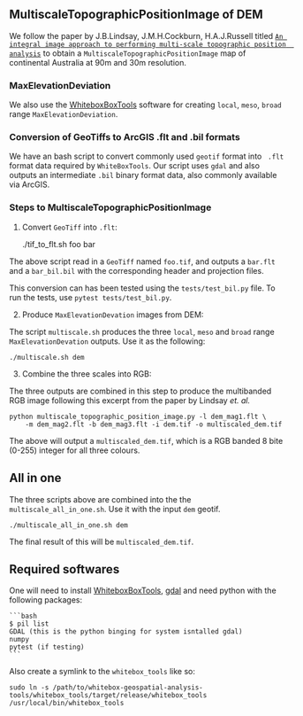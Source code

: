 ## MultiscaleTopographicPositionImage of DEM

We follow the paper by J.B.Lindsay, J.M.H.Cockburn, H.A.J.Russell titled 
[`An integral image approach to performing multi-scale topographic position 
analysis`](http://www.sciencedirect.com/science/article/pii/S0169555X15300076)
to obtain a `MultiscaleTopographicPositionImage` map of continental Australia 
at 90m and 30m resolution.


### MaxElevationDeviation
We also use the [WhiteboxBoxTools](https://github.com/jblindsay/whitebox-geospatial-analysis-tools/tree/master/whitebox_tools) 
software for creating `local`, `meso`, `broad` range `MaxElevationDeviation`.


### Conversion of GeoTiffs to ArcGIS .flt and .bil formats
We have an bash script to convert commonly used `geotif` format into `
.flt` format data required by `WhiteBoxTools`. Our script uses `gdal` and 
also outputs an intermediate `.bil` binary format data, also commonly 
available via ArcGIS. 


### Steps to MultiscaleTopographicPositionImage

1. Convert `GeoTiff` into `.flt`:
    
    
    ./tif_to_flt.sh foo bar
    
The above script read in a `GeoTiff` named `foo.tif`, and outputs a `bar.flt`
and a `bar_bil.bil` with the corresponding header and projection files.

This conversion can has been tested using the `tests/test_bil.py` file. To 
run the tests, use `pytest tests/test_bil.py`.

2. Produce `MaxElevationDevation` images from DEM:

The script `multiscale.sh` produces the three `local`, `meso` and `broad` range
`MaxElevationDevation` outputs. Use it as the following:
    
    ./multiscale.sh dem
    
3. Combine the three scales into RGB:
 
The three outputs are combined in this step to produce the multibanded RGB 
image following this excerpt from the paper by Lindsay _et. al._

    python multiscale_topographic_position_image.py -l dem_mag1.flt \
        -m dem_mag2.flt -b dem_mag3.flt -i dem.tif -o multiscaled_dem.tif    

The above will output a `multiscaled_dem.tif`, which is a RGB banded 8 bite 
(0-255) integer for all three colours.


## All in one

The three scripts above are combined into the the `multiscale_all_in_one.sh`.
Use it with the input `dem` geotif.

    ./multiscale_all_in_one.sh dem
   
The final result of this will be `multiscaled_dem.tif`.


## Required softwares

One will need to install 
[WhiteboxBoxTools](https://github.com/jblindsay/whitebox-geospatial-analysis-tools/tree/master/whitebox_tools), 
[gdal](http://download.osgeo.org/gdal/) and need python with the following 
packages:

    ```bash
    $ pil list
    GDAL (this is the python binging for system isntalled gdal)
    numpy
    pytest (if testing)
    ```  
Also create a symlink to the `whitebox_tools` like so:

    sudo ln -s /path/to/whitebox-geospatial-analysis-tools/whitebox_tools/target/release/whitebox_tools /usr/local/bin/whitebox_tools
